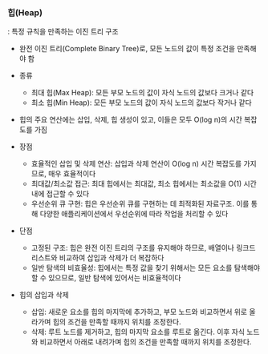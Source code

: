 ### 힙(Heap)

: 특정 규칙을 만족하는 이진 트리 구조

- 완전 이진 트리(Complete Binary Tree)로, 모든 노드의 값이 특정 조건을 만족해야 함
- 종류
    - 최대 힙(Max Heap): 모든 부모 노드의 값이 자식 노드의 값보다 크거나 같다
    - 최소 힙(Min Heap): 모든 부모 노드의 값이 자식 노드의 값보다 작거나 같다
- 힙의 주요 연산에는 삽입, 삭제, 힙 생성이 있고, 이들은 모두 O(log n)의 시간 복잡도를 가짐

- 장점
    - 효율적인 삽입 및 삭제 연산: 삽입과 삭제 연산이 O(log n) 시간 복잡도를 가지므로, 매우 효율적이다
    - 최대값/최소값 접근: 최대 힙에서는 최대값, 최소 힙에서는 최소값을 O(1) 시간 내에 접근할 수 있다
    - 우선순위 큐 구현: 힙은 우선순위 큐를 구현하는 데 최적화된 자료구조. 이를 통해 다양한 애플리케이션에서 우선순위에 따라 작업을 처리할 수 있다
- 단점
    - 고정된 구조: 힙은 완전 이진 트리의 구조를 유지해야 하므로, 배열이나 링크드 리스트와 비교하여 삽입과 삭제가 더 복잡하다
    - 일반 탐색의 비효율성: 힙에서는 특정 값을 찾기 위해서는 모든 요소를 탐색해야 할 수 있으므로, 일반 탐색에 있어서는 비효율적이다

- 힙의 삽입과 삭제
  - 삽입: 새로운 요소를 힙의 마지막에 추가하고, 부모 노드와 비교하면서 위로 올라가며 힙의 조건을 만족할 때까지 위치를 조정한다.
  - 삭제: 루트 노드를 제거하고, 힙의 마지막 요소를 루트로 옮긴다. 이후 자식 노드와 비교하면서 아래로 내려가며 힙의 조건을 만족할 때까지 위치를 조정한다.
